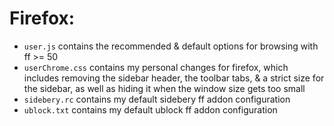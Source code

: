 # Firefox:
- `user.js` contains the recommended & default options for browsing with ff >= 50
- `userChrome.css` contains my personal changes for firefox, which includes removing the sidebar header, the toolbar tabs, & a strict size for the sidebar, as well as hiding it when the window size gets too small
- `sidebery.rc` contains my default sidebery ff addon configuration
- `ublock.txt` contains my default ublock ff addon configuration
